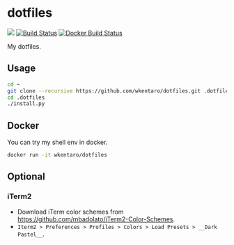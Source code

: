 # dotfiles

[![](https://badge.fury.io/gh/wkentaro%2Fdotfiles.svg)](https://badge.fury.io/gh/wkentaro%2Fdotfiles)
[![Build Status](https://travis-ci.org/wkentaro/dotfiles.svg?branch=master)](https://travis-ci.org/wkentaro/dotfiles)
[![Docker Build Status](https://img.shields.io/docker/build/wkentaro/dotfiles.svg)](https://hub.docker.com/r/wkentaro/dotfiles/)

My dotfiles.


## Usage

```bash
cd ~
git clone --recursive https://github.com/wkentaro/dotfiles.git .dotfiles
cd .dotfiles
./install.py
```


## Docker

You can try my shell env in docker.

```bash
docker run -it wkentaro/dotfiles
```


## Optional

### iTerm2

* Download iTerm color schemes from https://github.com/mbadolato/iTerm2-Color-Schemes.
* `Iterm2 > Preferences > Profiles > Colors > Load Presets > __Dark Pastel__`.
